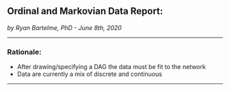 ## Ordinal and Markovian Data Report:
*by Ryan Bartelme, PhD - June 8th, 2020*

---
### Rationale:

* After drawing/specifying a DAG the data must be fit to the network
* Data are currently a mix of discrete and continuous

---
